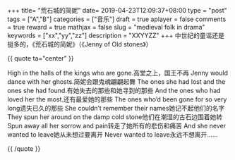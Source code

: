+++
title= "荒石城的简妮"
date= 2019-04-23T12:09:37+08:00
type = "post"
tags = ["A","B"]
categories = ["音乐"]
draft = true
aplayer = false
comments = true
reward = true
mathjax = false
slug = "medieval folk in drama"
keywords = ["xx","yy","zz"]
description = "XXYYZZ"
+++
中世纪的童谣还是挺多的，《荒石城的简妮》（《Jenny of Old stones》）
<!--more-->

{{ quote ta="center" }}

High in the halls of the kings who are gone.高堂之上，国王不再
Jenny would dance with her ghosts.简妮会跟鬼魂翩翩起舞
The ones she had lost and the ones she had found.有她失去的那些和她寻到的那些
And the ones who had loved her the most.还有最爱她的那些
The ones who’d been gone for so very long遗失已久的那些
She couldn’t remember their names她记不起他们的名字
They spun her around on the damp cold stone他们在潮湿的古石边围着她转
Spun away all her sorrow and pain转走了她所有的悲伤和痛苦
And she never wanted to leave她从未想过要离开
Never wanted to leave永远不想离开......

{{ /quote }}
